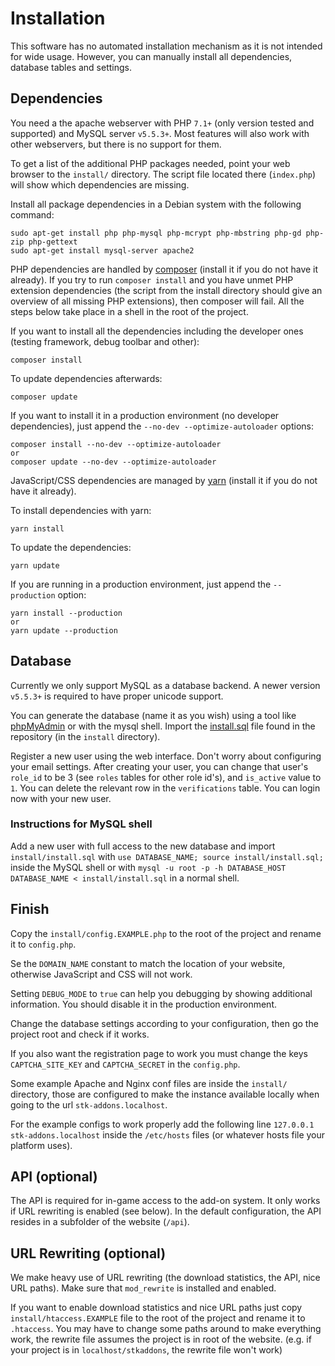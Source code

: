 # Installation
This software has no automated installation mechanism as it is not intended for wide
usage. However, you can manually install all dependencies, database tables and
settings.

## Dependencies
You need a the apache webserver with PHP `7.1+` (only version tested and supported) and MySQL server `v5.5.3+`.
Most features will also work with other webservers, but there is no support for them.

To get a list of the additional PHP packages needed, point your web browser to the `install/` directory.
The script file located there (`index.php`) will show which dependencies are missing.

Install all package dependencies in a Debian system with the following command:
```
sudo apt-get install php php-mysql php-mcrypt php-mbstring php-gd php-zip php-gettext
sudo apt-get install mysql-server apache2
```

PHP dependencies are handled by [composer](https://getcomposer.org/) (install it if you do not have it already).
If you try to run `composer install` and you have unmet PHP extension dependencies
(the script from the install directory should give an overview of all missing PHP extensions), then composer will fail.
All the steps below take place in a shell in the root of the project.

If you want to install all the dependencies including the developer ones (testing framework, debug toolbar and other):

    composer install

To update dependencies afterwards:

    composer update


If you want to install it in a production environment (no developer dependencies),
just append the `--no-dev --optimize-autoloader` options:

    composer install --no-dev --optimize-autoloader
    or
    composer update --no-dev --optimize-autoloader


JavaScript/CSS dependencies are managed by [yarn](https://yarnpkg.com/) (install it if you do not have it already).

To install dependencies with yarn:

    yarn install

To update the dependencies:

    yarn update

If you are running in a production environment, just append the `--production` option:

    yarn install --production
    or
    yarn update --production


## Database
Currently we only support MySQL as a database backend. A newer version `v5.5.3+` is required to have proper unicode support.

You can generate the database (name it as you wish) using a tool like [phpMyAdmin](http://www.phpmyadmin.net/home_page/index.php) or with the mysql shell.
Import the [install.sql](install/install.sql) file found in the repository (in the `install` directory).

Register a new user using the web interface. Don't worry about configuring your email settings.
After creating your user, you can change that user's `role_id` to be 3 (see `roles` tables for other role id's), and `is_active` value to `1`.
You can delete the relevant row in the `verifications` table. You can login now with your new user.

### Instructions for MySQL shell
Add a new user with full access to the new database and import `install/install.sql` with ```use DATABASE_NAME; source install/install.sql;``` inside the MySQL shell
or with ```mysql -u root -p -h DATABASE_HOST DATABASE_NAME < install/install.sql``` in a normal shell.

## Finish
Copy the `install/config.EXAMPLE.php` to the root of the project and rename it to `config.php`.

Se the `DOMAIN_NAME` constant to match the location of your website, otherwise JavaScript and CSS will not work.

Setting `DEBUG_MODE` to `true` can help you debugging by showing additional information. You should disable it in the production
environment. 

Change the database settings according to your configuration, then go the project root and check if it works.

If you also want the registration page to work you must change the keys `CAPTCHA_SITE_KEY` and `CAPTCHA_SECRET` in the `config.php`.

Some example Apache and Nginx conf files are inside the `install/` directory, those are configured to make
the instance available locally when going to the url `stk-addons.localhost`.

For the example configs to work properly add the following line `127.0.0.1   stk-addons.localhost` inside
the `/etc/hosts` files (or whatever hosts file your platform uses).

## API (optional)
The API is required for in-game access to the add-on system. It only works if URL rewriting is enabled (see below).
In the default configuration, the API resides in a subfolder of the website (`/api`).

## URL Rewriting (optional)
We make heavy use of URL rewriting (the download statistics, the API, nice URL paths). Make sure that `mod_rewrite` is installed and enabled.

If you want to enable download statistics and nice URL paths just copy `install/htaccess.EXAMPLE` file to the root of the project
and rename it to `.htaccess`. You may have to change some paths around to make everything work, the rewrite file assumes the project is in root
of the website. (e.g. if your project is in `localhost/stkaddons`, the rewrite file won't work)

